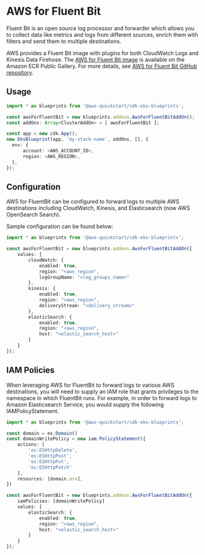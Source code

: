 # AWS for Fluent Bit

Fluent Bit is an open source log processor and forwarder which allows you to collect data like metrics and logs from different sources, enrich them with filters and send them to multiple destinations.

AWS provides a Fluent Bit image with plugins for both CloudWatch Logs and Kinesis Data Firehose. The [AWS for Fluent Bit image](https://gallery.ecr.aws/aws-observability/aws-for-fluent-bit) is available on the Amazon ECR Public Gallery. For more details, see [AWS for Fluent Bit GitHub repository](https://github.com/aws/aws-for-fluent-bit).

## Usage

```typescript
import * as blueprints from '@aws-quickstart/cdk-eks-blueprints';

const awsForFluentBit = new blueprints.addons.AwsForFluentBitAddOn();
const addOns: Array<ClusterAddOn> = [ awsForFluentBit ];

const app = new cdk.App();
new EksBlueprint(app, 'my-stack-name', addOns, [], {
  env: {
      account: <AWS_ACCOUNT_ID>,
      region: <AWS_REGION>,
  },
});
```

## Configuration 

AWS for FluentBit can be configured to forward logs to multiple AWS destinations including CloudWatch, Kinesis, and Elasticsearch (now AWS OpenSearch Search). 

Sample configuration can be found below:

```typescript
import * as blueprints from '@aws-quickstart/cdk-eks-blueprints';

const awsForFluentBit = new blueprints.addons.AwsForFluentBitAddOn({ 
	values: {
		cloudWatch: {
			enabled: true,
			region: "<aws_region",
			logGroupName: "<log_groups_name>"
		},
		kinesis: {
			enabled: true,
			region: "<aws_region",
			deliveryStream: "<delivery_stream>"
		},
		elasticSearch: {
			enabled: true,
			region: "<aws_region",
			host: "<elastic_search_host>"
		}
	}
});
```

## IAM Policies 

When leveraging AWS for FluentBit to forward logs to various AWS destinations, you will need to supply an IAM role that grants privileges to the namespace in which FluentBit runs. For example, in order to forward logs to Amazon Elasticsearch Service, you would supply the following IAMPolicyStatement. 

```typescript
import * as blueprints from '@aws-quickstart/cdk-eks-blueprints';

const domain = es.Domain()
const domainWritePolicy = new iam.PolicyStatement({
	actions: [
		'es:ESHttpDelete',
		'es:ESHttpPost',
		'es:ESHttpPut',
		'es:ESHttpPatch'
	],
	resources: [domain.arn],
})

const awsForFluentBit = new blueprints.addons.AwsForFluentBitAddOn({ 
	iamPolicies: [domainWritePolicy]
	values: {
		elasticSearch: {
			enabled: true,
			region: "<aws_region",
			host: "<elastic_search_host>"
		}
	}
});
```
